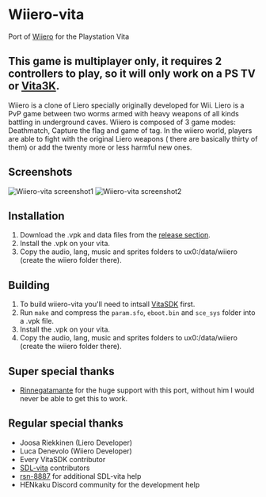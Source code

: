 # Wiiero-vita

Port of [Wiiero](http://wiiero.free.fr) for the Playstation Vita 

## This game is multiplayer only, it requires 2 controllers to play, so it will only work on a PS TV or [Vita3K](https://vita3k.org/).

Wiiero is a clone of Liero specially originally developed for Wii.
Liero is a PvP game between two worms armed with heavy weapons of all kinds battling in underground caves.
Wiiero is composed of 3 game modes: Deathmatch, Capture the flag and game of tag.
In the wiiero world, players are able to fight with the original Liero weapons ( there are basically thirty of them) or add the twenty more or less harmful new ones.

## Screenshots

![Wiiero-vita screenshot1](https://i.imgur.com/2zr78QR.png)
![Wiiero-vita screenshot2](https://i.imgur.com/juqEoTp.png)

## Installation
1. Download the .vpk and data files from the [release section](https://github.com/Grzybojad/wiiero-vita/releases).
2. Install the .vpk on your vita.
3. Copy the audio, lang, music and sprites folders to ux0:/data/wiiero (create the wiiero folder there).

## Building

1. To build wiiero-vita you'll need to intsall [VitaSDK](https://github.com/vitasdk/vdpm) first.
2. Run `make` and compress the `param.sfo`, `eboot.bin` and `sce_sys` folder into a .vpk file.
3. Install the .vpk on your vita.
4. Copy the audio, lang, music and sprites folders to ux0:/data/wiiero (create the wiiero folder there).

## Super special thanks
* [Rinnegatamante](https://github.com/Rinnegatamante/) for the huge support with this port, without him I would never be able to get this to work.

## Regular special thanks

* Joosa Riekkinen (Liero Developer)
* Luca Denevolo (Wiiero Developer)
* Every VitaSDK contributor
* [SDL-vita](https://github.com/Rinnegatamante/SDL-Vita) contributors
* [rsn-8887](https://github.com/rsn8887/SDL-Vita) for additional SDL-vita help
* HENkaku Discord community for the development help